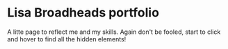 # Lisa Broadheads portfolio

A litte page to reflect me and my skills. Again don't be fooled, start to click and hover to find all the hidden elements!
